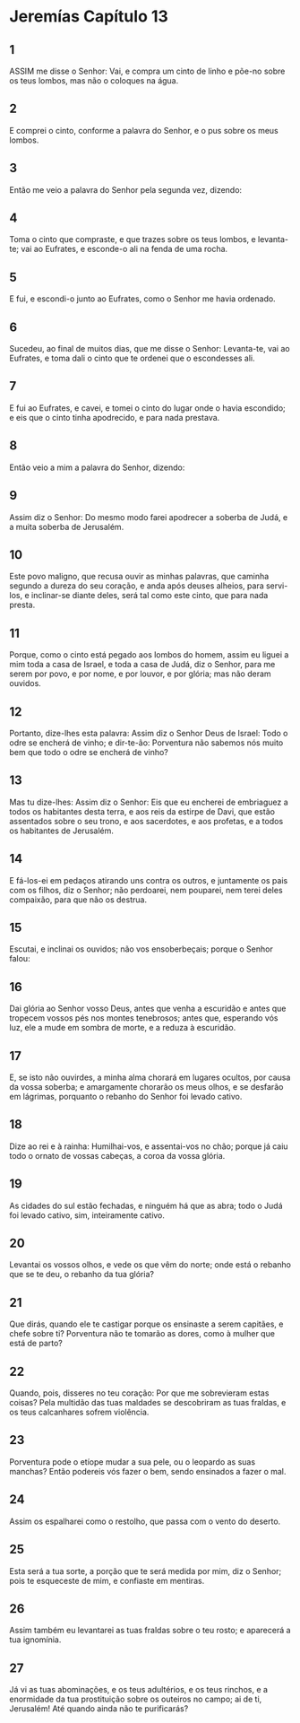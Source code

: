 # Jeremías Capítulo 13

## 1
ASSIM me disse o Senhor: Vai, e compra um cinto de linho e põe-no sobre os teus lombos, mas não o coloques na água.

## 2
E comprei o cinto, conforme a palavra do Senhor, e o pus sobre os meus lombos.

## 3
Então me veio a palavra do Senhor pela segunda vez, dizendo:

## 4
Toma o cinto que compraste, e que trazes sobre os teus lombos, e levanta-te; vai ao Eufrates, e esconde-o ali na fenda de uma rocha.

## 5
E fui, e escondi-o junto ao Eufrates, como o Senhor me havia ordenado.

## 6
Sucedeu, ao final de muitos dias, que me disse o Senhor: Levanta-te, vai ao Eufrates, e toma dali o cinto que te ordenei que o escondesses ali.

## 7
E fui ao Eufrates, e cavei, e tomei o cinto do lugar onde o havia escondido; e eis que o cinto tinha apodrecido, e para nada prestava.

## 8
Então veio a mim a palavra do Senhor, dizendo:

## 9
Assim diz o Senhor: Do mesmo modo farei apodrecer a soberba de Judá, e a muita soberba de Jerusalém.

## 10
Este povo maligno, que recusa ouvir as minhas palavras, que caminha segundo a dureza do seu coração, e anda após deuses alheios, para servi-los, e inclinar-se diante deles, será tal como este cinto, que para nada presta.

## 11
Porque, como o cinto está pegado aos lombos do homem, assim eu liguei a mim toda a casa de Israel, e toda a casa de Judá, diz o Senhor, para me serem por povo, e por nome, e por louvor, e por glória; mas não deram ouvidos.

## 12
Portanto, dize-lhes esta palavra: Assim diz o Senhor Deus de Israel: Todo o odre se encherá de vinho; e dir-te-ão: Porventura não sabemos nós muito bem que todo o odre se encherá de vinho?

## 13
Mas tu dize-lhes: Assim diz o Senhor: Eis que eu encherei de embriaguez a todos os habitantes desta terra, e aos reis da estirpe de Davi, que estão assentados sobre o seu trono, e aos sacerdotes, e aos profetas, e a todos os habitantes de Jerusalém.

## 14
E fá-los-ei em pedaços atirando uns contra os outros, e juntamente os pais com os filhos, diz o Senhor; não perdoarei, nem pouparei, nem terei deles compaixão, para que não os destrua.

## 15
Escutai, e inclinai os ouvidos; não vos ensoberbeçais; porque o Senhor falou:

## 16
Dai glória ao Senhor vosso Deus, antes que venha a escuridão e antes que tropecem vossos pés nos montes tenebrosos; antes que, esperando vós luz, ele a mude em sombra de morte, e a reduza à escuridão.

## 17
E, se isto não ouvirdes, a minha alma chorará em lugares ocultos, por causa da vossa soberba; e amargamente chorarão os meus olhos, e se desfarão em lágrimas, porquanto o rebanho do Senhor foi levado cativo.

## 18
Dize ao rei e à rainha: Humilhai-vos, e assentai-vos no chão; porque já caiu todo o ornato de vossas cabeças, a coroa da vossa glória.

## 19
As cidades do sul estão fechadas, e ninguém há que as abra; todo o Judá foi levado cativo, sim, inteiramente cativo.

## 20
Levantai os vossos olhos, e vede os que vêm do norte; onde está o rebanho que se te deu, o rebanho da tua glória?

## 21
Que dirás, quando ele te castigar porque os ensinaste a serem capitães, e chefe sobre ti? Porventura não te tomarão as dores, como à mulher que está de parto?

## 22
Quando, pois, disseres no teu coração: Por que me sobrevieram estas coisas? Pela multidão das tuas maldades se descobriram as tuas fraldas, e os teus calcanhares sofrem violência.

## 23
Porventura pode o etíope mudar a sua pele, ou o leopardo as suas manchas? Então podereis vós fazer o bem, sendo ensinados a fazer o mal.

## 24
Assim os espalharei como o restolho, que passa com o vento do deserto.

## 25
Esta será a tua sorte, a porção que te será medida por mim, diz o Senhor; pois te esqueceste de mim, e confiaste em mentiras.

## 26
Assim também eu levantarei as tuas fraldas sobre o teu rosto; e aparecerá a tua ignomínia.

## 27
Já vi as tuas abominações, e os teus adultérios, e os teus rinchos, e a enormidade da tua prostituição sobre os outeiros no campo; ai de ti, Jerusalém! Até quando ainda não te purificarás?

